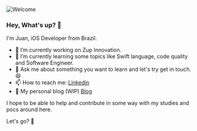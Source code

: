 ![Welcome](https://user-images.githubusercontent.com/91331934/172024199-1b642027-d6b0-439d-9814-6a6bb1bc6282.jpg)

### Hey, What's up? 🤟 
I'm Juan, iOS Developer from Brazil. 

- 🔭 I’m currently working on Zup Innovation.
- 🌱 I’m currently learning some topics like Swift language, code quality and Software Engineer.
- 💬 Ask me about something you want to learn and let's try get in touch. 😄
- 📫 How to reach me: [Linkedin](https://www.linkedin.com/in/juan-munhoes-junior-04345058/)
- 📣 My personal blog (WIP) [Blog](https://juanmunhoesjr.com)

I hope to be able to help and contribute in some way with my studies and pocs around here.

Let's go? 🤝


